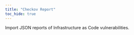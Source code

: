 ```yaml
---
title: "Checkov Report"
toc_hide: true
---
```

Import JSON reports of Infrastructure as Code vulnerabilities.